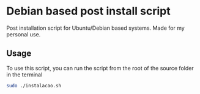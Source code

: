 # Debian based post install script
Post installation script for Ubuntu/Debian based systems. Made for my personal use.

## Usage

To use this script, you can run the script from the root of the source folder in the terminal

  ```bash
  sudo ./instalacao.sh
  ````
